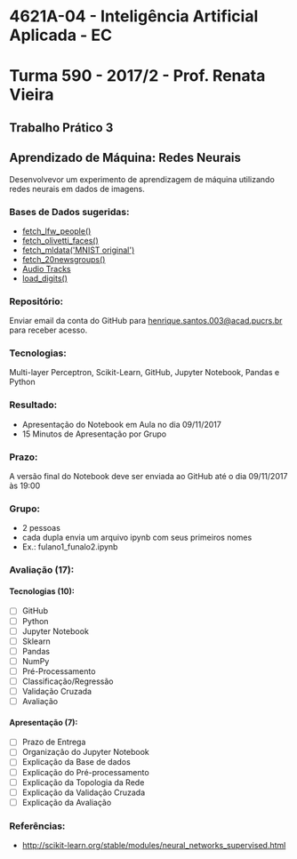 # 4621A-04 - Inteligência Artificial Aplicada - EC
# Turma 590 - 2017/2 - Prof. Renata Vieira
## Trabalho Prático 3
## Aprendizado de Máquina: Redes Neurais

Desenvolvevor um experimento de aprendizagem de máquina utilizando redes neurais em dados de imagens. 

### Bases de Dados sugeridas:
- [fetch_lfw_people()](http://scikit-learn.org/stable/modules/generated/sklearn.datasets.fetch_lfw_people.html)
- [fetch_olivetti_faces()](http://scikit-learn.org/stable/datasets/olivetti_faces.html)
- [fetch_mldata('MNIST original')](http://scikit-learn.org/stable/modules/generated/sklearn.datasets.fetch_mldata.html)
- [fetch_20newsgroups()](http://scikit-learn.org/stable/datasets/twenty_newsgroups.html)
- [Audio Tracks](https://github.com/nlp-pucrs/ia-ec-2017-2-tp3/blob/master/data/tracks.zip)
- [load_digits()](http://scikit-learn.org/stable/modules/generated/sklearn.datasets.load_digits.html)

### Repositório: 
Enviar email da conta do GitHub para henrique.santos.003@acad.pucrs.br para receber acesso.

### Tecnologias: 
Multi-layer Perceptron, Scikit-Learn, GitHub, Jupyter Notebook, Pandas e Python

### Resultado: 
- Apresentação do Notebook em Aula no dia 09/11/2017
- 15 Minutos de Apresentação por Grupo

### Prazo: 
A versão final do Notebook deve ser enviada ao GitHub até o dia 09/11/2017 às 19:00

### Grupo:
 - 2 pessoas
 - cada dupla envia um arquivo ipynb com seus primeiros nomes
 - Ex.: fulano1_funalo2.ipynb

### Avaliação (17):

#### Tecnologias (10):
- [ ] GitHub
- [ ] Python
- [ ] Jupyter Notebook
- [ ] Sklearn
- [ ] Pandas
- [ ] NumPy
- [ ] Pré-Processamento
- [ ] Classificação/Regressão
- [ ] Validação Cruzada
- [ ] Avaliação

#### Apresentação (7):
- [ ] Prazo de Entrega
- [ ] Organização do Jupyter Notebook
- [ ] Explicação da Base de dados
- [ ] Explicação do Pré-processamento
- [ ] Explicação da Topologia da Rede
- [ ] Explicação da Validação Cruzada
- [ ] Explicação da Avaliação

### Referências:
- http://scikit-learn.org/stable/modules/neural_networks_supervised.html
